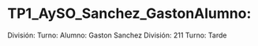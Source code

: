 # TP1_AySO_Sanchez_GastonAlumno: <Tu-Nombre>
División: <Numero>
Turno: <Tu-Turno>
Alumno: Gaston Sanchez
División: 211 
Turno: Tarde 
